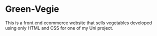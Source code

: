 # Green-Vegie
This is a front end ecommerce website that sells vegetables developed using only HTML and CSS for one of my Uni project.
